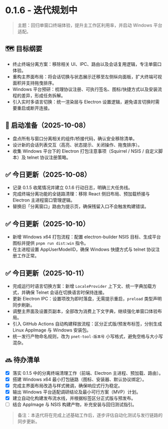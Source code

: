 # 0.1.6 - 迭代规划中

> 主题：回归单窗口终端体验，提升主工作区利用率，并启动 Windows 平台适配。

## 🗺️ 目标纲要
- 终止终端分离方案：移除相关 UI、IPC、路由以及会话复用逻辑，专注单窗口体验。
- 重构主界面布局：将会话切换与状态展示迁移至左侧纵向面板，扩大终端可视面积并支持拖曳排序。
- Windows 平台预研：梳理协议注册、可执行签名、图标/快捷方式以及安装流程的差异，形成任务拆解。
 - 引入实时多语言切换：统一渲染层与 Electron 设置逻辑，避免语言切换时需要重启或断开连接。

## 🚀 启动准备（2025-10-08）
- 盘点所有与窗口分离相关的组件/桥接代码，确认安全移除清单。
- 设计新的会话列表交互（高亮、状态提示、关闭操作、拖曳排序）。
- 收集 Windows 平台下的 Electron 打包注意事项（Squirrel / NSIS / 自定义脚本）及 telnet 协议注册策略。

## ✅ 今日更新（2025-10-08）
- 记录 0.1.5 收尾情况并建立 0.1.6 行动日志，明确三大任务线。
- 完成终端分离功能的全链路清理：移除 React 侧旧布局、预加载桥接与 Electron 主进程窗口管理逻辑。
- 替换旧「分离窗口」路由为提示页，确保残留入口不会触发构建错误。

## ✅ 今日更新（2025-10-10）
- 新增 Windows x64 打包流程：配置 electron-builder NSIS 目标、生成平台图标并提供 `pnpm run dist:win` 指令。
- 在主进程设置 AppUserModelID，确保 Windows 快捷方式与 telnet 协议注册工作正常。

## ✅ 今日更新（2025-10-11）
- 完成运行时语言切换方案：新增 `LocaleProvider` 上下文、统一字典加载方式，并确保 Telnet 会话在切换语言时保持连接。
- 更新 Electron IPC：设置项改为即时落盘，无需提示重启，`preload` 类型声明同步刷新。
- 调整主界面及设置页副本，全部改为消费上下文字典，继续强化单窗口体验布局。
- 引入 GitHub Actions 自动构建释放流程：区分正式版/预发布标签，分别生成 Linux AppImage 与 Windows 安装包。
- 统一发行产物命名规则，改为 `pnet-tool-版本号` 小写格式，避免空格与大小写混杂。

## 🔜 待办清单
- [x] 落实 0.1.5 中的分离终端清理工作（前端、Electron 主进程、预加载、路由）。
- [x] 搭建 Windows x64 最小打包链路（图标、安装器、默认协议绑定）。
- [x] 完成主界面布局改造与样式微调，确保响应式行为稳定。
- [x] 输出 Windows 平台适配调研结论及最小可行方案（MVP）计划。
- [x] 建立自动化构建发布流水线，并根据标签区分正式版与预发布。
- [ ] 结合 AppImage 与 NSIS 构建产物，补充安装与回归测试指引。

> 备注：本迭代将在完成上述基础工作后，逐步评估自动化测试与发行链路的同步更新。